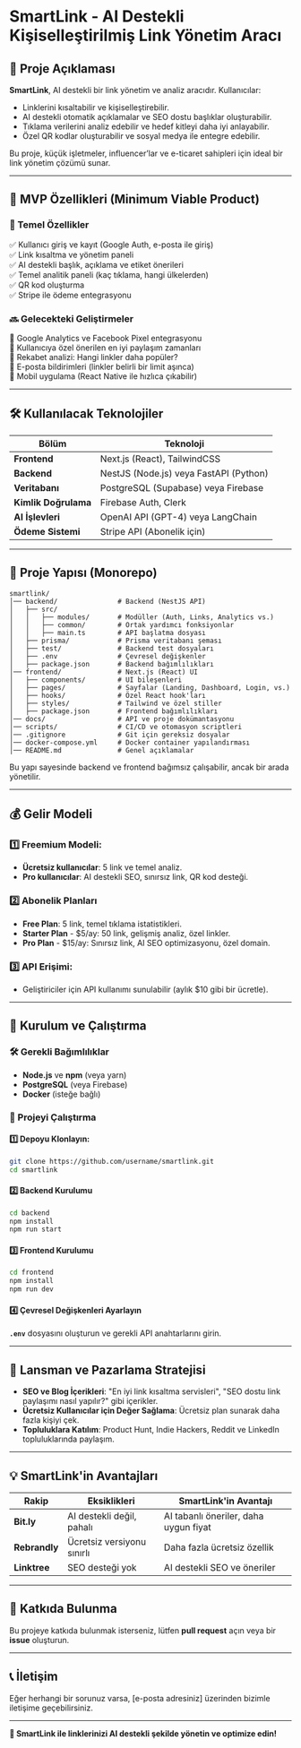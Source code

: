 # SmartLink - AI Destekli Kişiselleştirilmiş Link Yönetim Aracı

## 📌 Proje Açıklaması
**SmartLink**, AI destekli bir link yönetim ve analiz aracıdır. Kullanıcılar:
- Linklerini kısaltabilir ve kişiselleştirebilir.
- AI destekli otomatik açıklamalar ve SEO dostu başlıklar oluşturabilir.
- Tıklama verilerini analiz edebilir ve hedef kitleyi daha iyi anlayabilir.
- Özel QR kodlar oluşturabilir ve sosyal medya ile entegre edebilir.

Bu proje, küçük işletmeler, influencer’lar ve e-ticaret sahipleri için ideal bir link yönetim çözümü sunar.

---

## 🚀 MVP Özellikleri (Minimum Viable Product)
### 🔹 Temel Özellikler
✅ Kullanıcı giriş ve kayıt (Google Auth, e-posta ile giriş)  
✅ Link kısaltma ve yönetim paneli  
✅ AI destekli başlık, açıklama ve etiket önerileri  
✅ Temel analitik paneli (kaç tıklama, hangi ülkelerden)  
✅ QR kod oluşturma  
✅ Stripe ile ödeme entegrasyonu  

### 🔜 Gelecekteki Geliştirmeler
📌 Google Analytics ve Facebook Pixel entegrasyonu  
📌 Kullanıcıya özel önerilen en iyi paylaşım zamanları  
📌 Rekabet analizi: Hangi linkler daha popüler?  
📌 E-posta bildirimleri (linkler belirli bir limit aşınca)  
📌 Mobil uygulama (React Native ile hızlıca çıkabilir)  

---

## 🛠️ Kullanılacak Teknolojiler

| Bölüm | Teknoloji |
|--------|------------|
| **Frontend** | Next.js (React), TailwindCSS |
| **Backend** | NestJS (Node.js) veya FastAPI (Python) |
| **Veritabanı** | PostgreSQL (Supabase) veya Firebase |
| **Kimlik Doğrulama** | Firebase Auth, Clerk |
| **AI İşlevleri** | OpenAI API (GPT-4) veya LangChain |
| **Ödeme Sistemi** | Stripe API (Abonelik için) |

---

## 📂 Proje Yapısı (Monorepo)
```
smartlink/
│── backend/               # Backend (NestJS API)
│   ├── src/
│   │   ├── modules/       # Modüller (Auth, Links, Analytics vs.)
│   │   ├── common/        # Ortak yardımcı fonksiyonlar
│   │   ├── main.ts        # API başlatma dosyası
│   ├── prisma/            # Prisma veritabanı şeması
│   ├── test/              # Backend test dosyaları
│   ├── .env               # Çevresel değişkenler
│   ├── package.json       # Backend bağımlılıkları
│── frontend/              # Next.js (React) UI
│   ├── components/        # UI bileşenleri
│   ├── pages/             # Sayfalar (Landing, Dashboard, Login, vs.)
│   ├── hooks/             # Özel React hook'ları
│   ├── styles/            # Tailwind ve özel stiller
│   ├── package.json       # Frontend bağımlılıkları
│── docs/                  # API ve proje dokümantasyonu
│── scripts/               # CI/CD ve otomasyon scriptleri
│── .gitignore             # Git için gereksiz dosyalar
│── docker-compose.yml     # Docker container yapılandırması
│── README.md              # Genel açıklamalar
```
Bu yapı sayesinde backend ve frontend bağımsız çalışabilir, ancak bir arada yönetilir.

---

## 💰 Gelir Modeli
### 1️⃣ Freemium Modeli:
- **Ücretsiz kullanıcılar**: 5 link ve temel analiz.
- **Pro kullanıcılar**: AI destekli SEO, sınırsız link, QR kod desteği.

### 2️⃣ Abonelik Planları
- **Free Plan**: 5 link, temel tıklama istatistikleri.
- **Starter Plan** - $5/ay: 50 link, gelişmiş analiz, özel linkler.
- **Pro Plan** - $15/ay: Sınırsız link, AI SEO optimizasyonu, özel domain.

### 3️⃣ API Erişimi:
- Geliştiriciler için API kullanımı sunulabilir (aylık $10 gibi bir ücretle).

---

## 📌 Kurulum ve Çalıştırma

### 🛠 Gerekli Bağımlılıklar
- **Node.js** ve **npm** (veya yarn)
- **PostgreSQL** (veya Firebase)
- **Docker** (isteğe bağlı)

### 🚀 Projeyi Çalıştırma
#### 1️⃣ Depoyu Klonlayın:
```sh
git clone https://github.com/username/smartlink.git
cd smartlink
```

#### 2️⃣ Backend Kurulumu
```sh
cd backend
npm install
npm run start
```

#### 3️⃣ Frontend Kurulumu
```sh
cd frontend
npm install
npm run dev
```

#### 4️⃣ Çevresel Değişkenleri Ayarlayın
**`.env`** dosyasını oluşturun ve gerekli API anahtarlarını girin.

---

## 📢 Lansman ve Pazarlama Stratejisi
- **SEO ve Blog İçerikleri**: "En iyi link kısaltma servisleri", "SEO dostu link paylaşımı nasıl yapılır?" gibi içerikler.
- **Ücretsiz Kullanıcılar için Değer Sağlama**: Ücretsiz plan sunarak daha fazla kişiyi çek.
- **Topluluklara Katılım**: Product Hunt, Indie Hackers, Reddit ve LinkedIn topluluklarında paylaşım.

---

## 💡 SmartLink'in Avantajları
| Rakip | Eksiklikleri | SmartLink'in Avantajı |
|--------|------------|----------------------|
| **Bit.ly** | AI destekli değil, pahalı | AI tabanlı öneriler, daha uygun fiyat |
| **Rebrandly** | Ücretsiz versiyonu sınırlı | Daha fazla ücretsiz özellik |
| **Linktree** | SEO desteği yok | AI destekli SEO ve öneriler |

---

## 📌 Katkıda Bulunma
Bu projeye katkıda bulunmak isterseniz, lütfen **pull request** açın veya bir **issue** oluşturun.

---

## 📞 İletişim
Eğer herhangi bir sorunuz varsa, [e-posta adresiniz] üzerinden bizimle iletişime geçebilirsiniz.

---

**🚀 SmartLink ile linklerinizi AI destekli şekilde yönetin ve optimize edin!**
